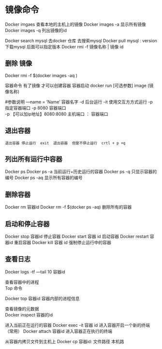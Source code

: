 # 镜像命令 

Docker  imgaes 查看本地的主机上的镜像
Docker images -a  显示所有镜像 
Docker images -q  列出镜像的id


Docker search mysql  去docker 仓库 去搜索mysql
Docker  pull mysql : version 下载mysql  后面可以指定版本
Docker rmi  -f  镜像名称 | 镜像 id 

##     删除 镜像  

Docker  rmi -f $(docker images -aq )

容器命令
有了镜像 才可以创建容器
容器启动 
docker  run [可选参数]  image (镜像名称)

#参数说明
—name = ’Name’  容器名字 
-d   后台运行
-it   使用交互方方式运行
-p    指定容器端口 
-p 8080   容器端口      
-p 【可以加ip地址】8080:8080  主机端口 ： 容器端口

## 退出容器   
`退出容器 停止运行  exit 
退出容器  但是不停止运行  crtl + p +q`

## 列出所有运行中容器 
Docker  ps 
Docker  ps -a  当前运行+历史运行的容器 
Docker ps -q 只显示容器的编号 
Docker  ps -aq 显示所有容器的编号


## 删除容器
Docker   rm 容器id 
Docker  rm -f $(docker ps -aq)  删除所有的容器  

## 启动和停止容器
Docker  stop 容器id    停止容器
Docker  start  容器 id    启动容器
Docker   restart  容器id   重启容器
Docker  kill 容器 id    强制停止运行中的容器

## 查看日志 
Docker  logs -tf   —tail 10 容器id  

查看容器中的进程  
 Top  命令

Docker top 容器id 容器内部的进程信息   

查看镜像的元数据  
Docker  inspect  容器的id

进入当前正在运行的容器
Docker exec -it  容器 id  进入容器开启一个新的终端 （常用）
Docker  attach 容器id    进入容器正在执行的终端 

从容器内拷贝文件到主机上 
Docker  cp  容器id: 文件路径   本机路